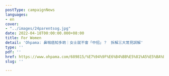 ```yaml
---
postType: campaignNews
languages:
- en
cover:
- "../images/24parentsog.jpg"
date: 2022-04-18T00:00:00.000+08:00
title: For Women
detail: 'Ohpama: 鼻咽癌知多啲｜女士就不會「中招」？　拆解三大常見誤解'
type: ''
pdf: ''
href: https://www.ohpama.com/689815/%E7%94%9F%E6%B4%BB%E5%81%A5%E5%BA%B7/%E5%81%A5%E5%BA%B7%E7%99%BE%E7%A7%91/%e9%bc%bb%e5%92%bd%e7%99%8c-%e6%97%a9%e6%9c%9f%e7%af%a9%e6%9f%a5/
slug: ''

---
```

